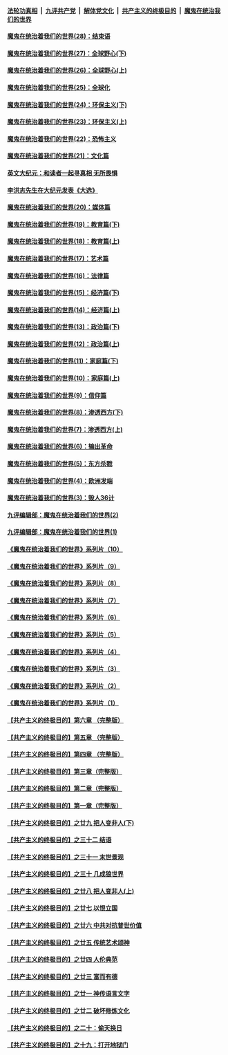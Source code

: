 ####  [法轮功真相](../../../../basic/blob/master/README.md?t=03060901) &nbsp;|&nbsp; [九评共产党](../../../../9ping.md/blob/master/README.md?t=03060901) &nbsp;|&nbsp; [解体党文化](../../../../jtdwh.md/blob/master/README.md?t=03060901)  &nbsp;|&nbsp; [共产主义的终极目的](../../../../gczydzjmd.md/blob/master/README.md?t=03060901) &nbsp;|&nbsp; [魔鬼在统治我们的世界](../../../../mgztzwmdsj.md/blob/master/README.md?t=03060901) 

#### [魔鬼在统治着我们的世界(28)：结束语](../pages/nsc422/n10936246.md?t=03060901) 

#### [魔鬼在统治着我们的世界(27)：全球野心(下)](../pages/nsc422/n10928319.md?t=03060901) 

#### [魔鬼在统治着我们的世界(26)：全球野心(上)](../pages/nsc422/n10900318.md?t=03060901) 

#### [魔鬼在统治着我们的世界(25)：全球化](../pages/nsc422/n10788205.md?t=03060901) 

#### [魔鬼在统治着我们的世界(24)：环保主义(下)](../pages/nsc422/n10695307.md?t=03060901) 

#### [魔鬼在统治着我们的世界(23)：环保主义(上)](../pages/nsc422/n10688613.md?t=03060901) 

#### [魔鬼在统治着我们的世界(22)：恐怖主义](../pages/nsc422/n10614727.md?t=03060901) 

#### [魔鬼在统治着我们的世界(21)：文化篇](../pages/nsc422/n10597706.md?t=03060901) 

#### [英文大纪元：和读者一起寻真相 无所畏惧](../pages/nsc422/n12542027.md?t=03060901) 

#### [李洪志先生在大纪元发表《大选》](../pages/nsc422/n12534746.md?t=03060901) 

#### [魔鬼在统治着我们的世界(20)：媒体篇](../pages/nsc422/n10586579.md?t=03060901) 

#### [魔鬼在统治着我们的世界(19)：教育篇(下)](../pages/nsc422/n10564808.md?t=03060901) 

#### [魔鬼在统治着我们的世界(18)：教育篇(上)](../pages/nsc422/n10526970.md?t=03060901) 

#### [魔鬼在统治着我们的世界(17)：艺术篇](../pages/nsc422/n10499093.md?t=03060901) 

#### [魔鬼在统治着我们的世界(16)：法律篇](../pages/nsc422/n10485969.md?t=03060901) 

#### [魔鬼在统治着我们的世界(15)：经济篇(下)](../pages/nsc422/n10469975.md?t=03060901) 

#### [魔鬼在统治着我们的世界(14)：经济篇(上)](../pages/nsc422/n10457370.md?t=03060901) 

#### [魔鬼在统治着我们的世界(13)：政治篇(下)](../pages/nsc422/n10448270.md?t=03060901) 

#### [魔鬼在统治着我们的世界(12)：政治篇(上)](../pages/nsc422/n10444576.md?t=03060901) 

#### [魔鬼在统治着我们的世界(11)：家庭篇(下)](../pages/nsc422/n10440961.md?t=03060901) 

#### [魔鬼在统治着我们的世界(10)：家庭篇(上)](../pages/nsc422/n10435448.md?t=03060901) 

#### [魔鬼在统治着我们的世界(9)：信仰篇](../pages/nsc422/n10432159.md?t=03060901) 

#### [魔鬼在统治着我们的世界(8)：渗透西方(下)](../pages/nsc422/n10429603.md?t=03060901) 

#### [魔鬼在统治着我们的世界(7)：渗透西方(上)](../pages/nsc422/n10426013.md?t=03060901) 

#### [魔鬼在统治着我们的世界(6)：输出革命](../pages/nsc422/n10421536.md?t=03060901) 

#### [魔鬼在统治着我们的世界(5)：东方杀戮](../pages/nsc422/n10417707.md?t=03060901) 

#### [魔鬼在统治着我们的世界(4)：欧洲发端](../pages/nsc422/n10414890.md?t=03060901) 

#### [魔鬼在统治着我们的世界(3)：毁人36计](../pages/nsc422/n10411583.md?t=03060901) 

#### [九评编辑部：魔鬼在统治着我们的世界(2)](../pages/nsc422/n10410036.md?t=03060901) 

#### [九评编辑部：魔鬼在统治着我们的世界(1)](../pages/nsc422/n10406825.md?t=03060901) 

#### [《魔鬼在统治着我们的世界》系列片（10）](../pages/nsc422/n12292670.md?t=03060901) 

#### [《魔鬼在统治着我们的世界》系列片（9）](../pages/nsc422/n12290859.md?t=03060901) 

#### [《魔鬼在统治着我们的世界》系列片（8）](../pages/nsc422/n12287445.md?t=03060901) 

#### [《魔鬼在统治着我们的世界》系列片（7）](../pages/nsc422/n12283425.md?t=03060901) 

#### [《魔鬼在统治着我们的世界》系列片（6）](../pages/nsc422/n12282314.md?t=03060901) 

#### [《魔鬼在统治着我们的世界》系列片（5）](../pages/nsc422/n12281419.md?t=03060901) 

#### [《魔鬼在统治着我们的世界》系列片（4）](../pages/nsc422/n12274024.md?t=03060901) 

#### [《魔鬼在统治着我们的世界》系列片（3）](../pages/nsc422/n12271322.md?t=03060901) 

#### [《魔鬼在统治着我们的世界》系列片（2）](../pages/nsc422/n12269049.md?t=03060901) 

#### [《魔鬼在统治着我们的世界》系列片（1）](../pages/nsc422/n12267575.md?t=03060901) 

#### [【共产主义的终极目的】第六章 （完整版）](../pages/nsc422/n11428913.md?t=03060901) 

#### [【共产主义的终极目的】第五章 （完整版）](../pages/nsc422/n11428912.md?t=03060901) 

#### [【共产主义的终极目的】第四章 （完整版）](../pages/nsc422/n11428907.md?t=03060901) 

#### [【共产主义的终极目的】第三章（完整版）](../pages/nsc422/n11428848.md?t=03060901) 

#### [【共产主义的终极目的】第二章（完整版）](../pages/nsc422/n11428831.md?t=03060901) 

#### [【共产主义的终极目的】第一章（完整版）](../pages/nsc422/n11417651.md?t=03060901) 

#### [【共产主义的终极目的】之廿九 把人变非人(下)](../pages/nsc422/n11344140.md?t=03060901) 

#### [【共产主义的终极目的】之三十二 结语](../pages/nsc422/n11360535.md?t=03060901) 

#### [【共产主义的终极目的】之三十一 末世景观](../pages/nsc422/n11351129.md?t=03060901) 

#### [【共产主义的终极目的】之三十 几成狼世界](../pages/nsc422/n11348280.md?t=03060901) 

#### [【共产主义的终极目的】之廿八 把人变非人(上)](../pages/nsc422/n11340492.md?t=03060901) 

#### [【共产主义的终极目的】之廿七 以恨立国](../pages/nsc422/n11336944.md?t=03060901) 

#### [【共产主义的终极目的】之廿六 中共对抗普世价值](../pages/nsc422/n11324785.md?t=03060901) 

#### [【共产主义的终极目的】之廿五 传统艺术颂神](../pages/nsc422/n11296396.md?t=03060901) 

#### [【共产主义的终极目的】之廿四 人伦典范](../pages/nsc422/n11296397.md?t=03060901) 

#### [【共产主义的终极目的】之廿三 富而有德](../pages/nsc422/n11283598.md?t=03060901) 

#### [【共产主义的终极目的】之廿一 神传语言文字](../pages/nsc422/n11263265.md?t=03060901) 

#### [【共产主义的终极目的】之廿二 破坏修炼文化](../pages/nsc422/n11245728.md?t=03060901) 

#### [【共产主义的终极目的】之二十：偷天换日](../pages/nsc422/n11238846.md?t=03060901) 

#### [【共产主义的终极目的】之十九：打开地狱门](../pages/nsc422/n11206376.md?t=03060901) 

